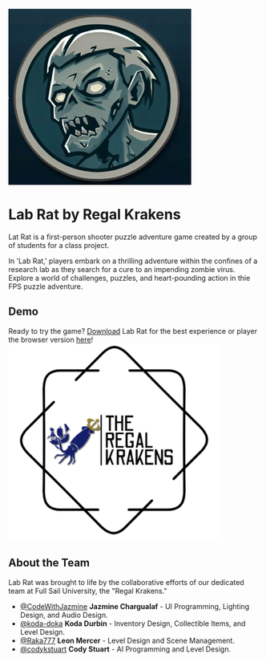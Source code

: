 ![game logo](/game_logo.png)
# Lab Rat by Regal Krakens
Lat Rat is a first-person shooter puzzle adventure game created by a group of students for a class project.

In 'Lab Rat,' players embark on a thrilling adventure within the confines of a research lab as they search for a cure to an impending zombie virus. Explore a world of challenges, puzzles, and heart-pounding action in thie FPS puzzle adventure.
## Demo
Ready to try the game? [Download](https://github.com/CodeWithJazmine/Lab-Rat/releases/tag/v1.0-beta.1) Lab Rat for the best experience or player the browser version [here](https://cornofthedog.itch.io/lab-rat)!
![team logo](/team_logo.png)
## About the Team
Lab Rat was brought to life by the collaborative efforts of our dedicated team at Full Sail University, the "Regal Krakens."
- [@CodeWithJazmine](https://github.com/CodeWithJazmine) **Jazmine Chargualaf** - UI Programming, Lighting Design, and Audio Design.
- [@koda-doka](https://github.com/koda-doka) **Koda Durbin** - Inventory Design, Collectible Items, and Level Design.
- [@Raka777](https://github.com/Raka777) **Leon Mercer** - Level Design and Scene Management.
- [@codykstuart](https://github.com/codykstuart) **Cody Stuart** - AI Programming and Level Design.
